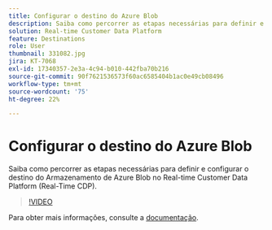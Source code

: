 ```yaml
---
title: Configurar o destino do Azure Blob
description: Saiba como percorrer as etapas necessárias para definir e configurar o destino do Armazenamento de Azure Blob no Real-time Customer Data Platform (Real-Time CDP).
solution: Real-time Customer Data Platform
feature: Destinations
role: User
thumbnail: 331082.jpg
jira: KT-7068
exl-id: 17340357-2e3a-4c94-b010-442fba70b216
source-git-commit: 90f7621536573f60ac6585404b1ac0e49cb08496
workflow-type: tm+mt
source-wordcount: '75'
ht-degree: 22%

---
```


# Configurar o destino do Azure Blob

Saiba como percorrer as etapas necessárias para definir e configurar o destino do Armazenamento de Azure Blob no Real-time Customer Data Platform (Real-Time CDP).

>[!VIDEO](https://video.tv.adobe.com/v/331082/?quality=12&learn=on)

Para obter mais informações, consulte a [documentação](https://experienceleague.adobe.com/docs/experience-platform/destinations/catalog/cloud-storage/azure-blob.html).
